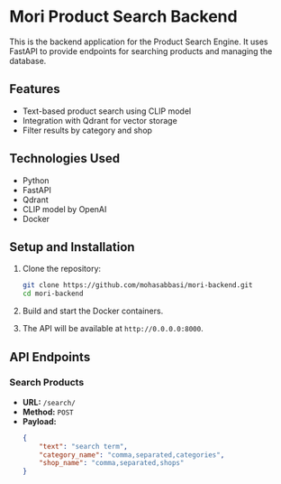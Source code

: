 # Mori Product Search Backend

This is the backend application for the Product Search Engine. It uses FastAPI to provide endpoints for searching products and managing the database.

## Features

- Text-based product search using CLIP model
- Integration with Qdrant for vector storage
- Filter results by category and shop

## Technologies Used

- Python
- FastAPI
- Qdrant
- CLIP model by OpenAI
- Docker

## Setup and Installation

1. Clone the repository:

    ```bash
    git clone https://github.com/mohasabbasi/mori-backend.git
    cd mori-backend
    ```

2. Build and start the Docker containers.

3. The API will be available at `http://0.0.0.0:8000`.

## API Endpoints

### Search Products

- **URL:** `/search/`
- **Method:** `POST`
- **Payload:**
  ```json
  {
      "text": "search term",
      "category_name": "comma,separated,categories",
      "shop_name": "comma,separated,shops"
  }
